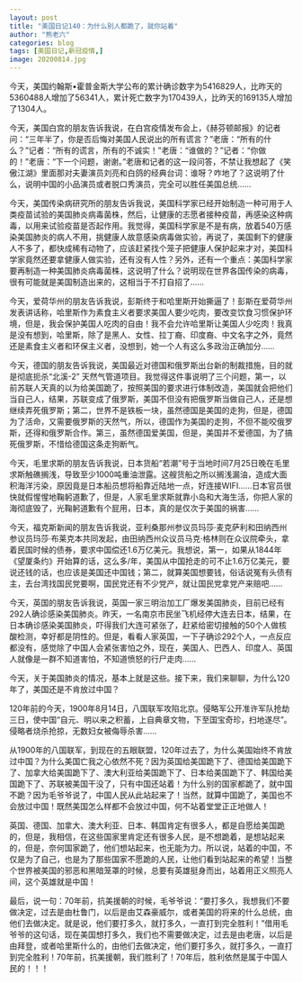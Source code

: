 ```yaml
---
layout: post
title: "美国日记140：为什么别人都跪了，就你站着"
author: "熊老六"
categories: blog
tags: [美国日记,新冠疫情,]
image: 20200814.jpg
---
```

​​​​​​​​​​​​​​​​​​今天，美国约翰斯•霍普金斯大学公布的累计确诊数字为5416829人，比昨天的5360488人增加了56341人，累计死亡数字为170439人，比昨天的169135人增加了1304人。

今天，美国白宫的朋友告诉我说，在白宫疫情发布会上，《赫芬顿邮报》的记者问：“三年半了，你是否后悔对美国人民说出的所有谎言？”老唐：“所有的什么？”记者：“所有的谎言，所有的不诚实！”老唐：“谁做的？”记者：“你做的！”老唐：“下一个问题，谢谢。”老唐和记者的这一段问答，不禁让我想起了《笑傲江湖》里面那对夫妻演员刘亮和白鸽的经典台词：谁呀？咋地了？这说明了什么，说明中国的小品演员或者脱口秀演员，完全可以胜任美国总统……

今天，美国传染病研究所的朋友告诉我说，美国科学家已经开始制造一种可用于人类疫苗试验的美国肺炎病毒菌株，然后，让健康的志愿者接种疫苗，再感染这种病毒，以用来试验疫苗是否起作用。我觉得，美国科学家是不是有病，放着540万感染美国肺炎的病人不用，挑健康人故意感染病毒做实验，再说了，美国剩下的健康人不多了，都快成稀有动物了，应该赶紧找个笼子把健康人保护起来才对，美国科学家竟然还要拿健康人做实验，还有没有人性？另外，还有一个重点：美国科学家要再制造一种美国肺炎病毒菌株，这说明了什么？说明现在世界各国传染的病毒，很有可能就是美国制造出来的，这相当于不打自招了……

今天，爱荷华州的朋友告诉我说，彭斯终于和哈里斯开始撕逼了！彭斯在爱荷华州发表讲话称，哈里斯作为素食主义者要求美国人要少吃肉，要改变饮食习惯保护环境，但是，我会保护美国人吃肉的自由！我不会允许哈里斯让美国人少吃肉！我真是没有想到，哈里斯，除了是黑人、女性、拉丁裔、印度裔、中文名字之外，竟然还是素食主义者和环保主义者，没想到，她一个人有这么多政治正确加分……

今天，德国的朋友告诉我说，美国最近对德国和俄罗斯出台新的制裁措施，目的就是彻底扼杀“北溪-2” 天然气管道项目。我觉得这件事说明了三个问题，第一，以前苏联人天真的以为给美国跪了，按照美国的要求进行体制改造，美国就会把他们当自己人，结果，苏联变成了俄罗斯，美国不但没有把俄罗斯当做自己人，还是想继续弄死俄罗斯；第二，世界不是铁板一块，虽然德国是美国的走狗，但是，德国为了活命，又需要俄罗斯的天然气，所以，德国作为美国的走狗，不但不能咬俄罗斯，还得和俄罗斯合作。第三，虽然德国爱美国，但是，美国并不爱德国，为了搞死俄罗斯，不惜给德国这条走狗断气。

今天，毛里求斯的朋友告诉我说，日本货船“若潮”号于当地时间7月25日晚在毛里求斯触礁搁浅，导致至少1000吨重油泄露。这艘货船之所以搁浅漏油，造成大面积海洋污染，原因竟是日本船员想将船靠近陆地一点，好连接WIFI……日本官员很快就假惺惺地鞠躬道歉了，但是，人家毛里求斯就靠小岛和大海生活，你把人家的海彻底毁了，光鞠躬道歉有个屁用，日本，真的是仅次于美国的祸害……

今天，福克斯新闻的朋友告诉我说，亚利桑那州参议员玛莎·麦克萨利和田纳西州参议员玛莎·布莱克本共同发起，由田纳西州众议员马克·格林则在众议院牵头，拿着民国时候的债券，要求中国偿还1.6万亿美元。我想说，第一，如果从1844年《望厦条约》开始算的话，这么多/年，美国从中国抢走的可不止1.6万亿美元，要说还钱的话，也应该是美国还中国钱；第二，就算美国想要钱，俗话说冤有头债有主，去台湾找国民党要啊，国民党还有不少党产，就让国民党拿党产来赔吧……

今天，英国的朋友告诉我说，英国一家三明治加工厂爆发美国肺炎，目前已经有292人确诊感染美国肺炎。昨天，一名南京市民坐飞机经停大连去日本，结果，在日本确诊感染美国肺炎，吓得我们大连可紧张了，赶紧给密切接触的50个人做核酸检测，幸好都是阴性的。但是，看看人家英国，一下子确诊292个人，一点反应都没有，感觉除了中国人会紧张害怕之外，现在，美国人、巴西人、印度人、英国人就像是一群不知道害怕，不知道愤怒的行尸走肉……

今天，关于美国肺炎的情况，基本上就是这些。接下来，我们来聊聊，为什么120年了，美国还是不肯放过中国？

120年前的今天，1900年8月14日，八国联军攻陷北京。侵略军公开准许军队抢劫三日，使中国“自元、明以来之积蓄，上自典章文物，下至国宝奇珍，扫地遂尽”。侵略者烧杀抢掠，无数妇女被侮辱杀害……

从1900年的八国联军，到现在的五眼联盟，120年过去了，为什么美国始终不肯放过中国？为什么美国亡我之心依然不死？因为英国给美国跪下了、德国给美国跪下了、加拿大给美国跪下了、澳大利亚给美国跪下了、日本给美国跪下了、韩国给美国跪下了、苏联被美国干没了，只有中国还站着！为什么别的国家都跪了，就中国不跪？因为毛爷爷说了，中国人民从此站起来了！当然，就算中国跪了，美国也不会放过中国！既然美国怎么样都不会放过中国，何不站着堂堂正正地做人！

英国、德国、加拿大、澳大利亚、日本、韩国肯定有很多人，都是自愿给美国跪的，但是，我相信，在这些国家里肯定还有很多人民，是不想跪着，是想站起来的，但是，奈何国家跪了，他们想站起来，也无能为力。所以说，站着的中国，不仅是为了自己，也是为了那些国家不愿跪的人民，让他们看到站起来的希望！当整个世界被美国的邪恶和黑暗笼罩的时候，总要有英雄挺身而出，站着用正义照亮人间，这个英雄就是中国！

最后，说一句：70年前，抗美援朝的时候，毛爷爷说：“要打多久，我想我们不要做决定，过去是由杜鲁门，以后是由艾森豪威尔，或者美国的将来的什么总统，由他们去做决定。就是说，他们要打多久，就打多久，一直打到完全胜利！”借用毛爷爷的这句话，现在美国想打多久，我们也不需要做决定，过去是由老唐，以后是由拜登，或者哈里斯什么的，由他们去做决定，他们要打多久，就打多久，一直打到完全胜利！70年前，抗美援朝，我们胜利了！70年后，胜利依然是属于中国人民的！！！​​​​